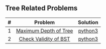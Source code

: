 ## Tree Related Problems
| # | Problem | Solution |
| :----: | :-----------------------------: | :----: |
| 1 | [Maximum Depth of Tree](https://leetcode.com/problems/maximum-depth-of-binary-tree/)| [python3](https://github.com/sushant097/Data-Structure-Algorithms-Collections-Python/blob/master/coding_solutions/DataStructure_related/Tree/MaxDepthTree.py) |
| 2 | [Check Validity of BST](https://leetcode.com/problems/validate-binary-search-tree/)| [python3](https://github.com/sushant097/Data-Structure-Algorithms-Collections-Python/blob/master/coding_solutions/DataStructure_related/Tree/CheckValidityBST.py) |



